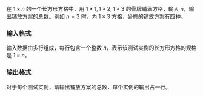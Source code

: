 在 $1\times n$ 的一个长方形方格中，用 $1\times 1,1\times 2,1\times 3$ 的骨牌铺满方格，输入 $n$，输出铺放方案的总数。例如 $n=3$ 时，为 $1\times 3$ 方格，骨牌的铺放方案有四种。

### 输入格式

输入数据由多行组成，每行包含一个整数 $n$，表示该测试实例的长方形方格的规格是 $1\times n$。

### 输出格式

对于每个测试实例，请输出铺放方案的总数，每个实例的输出占一行。
